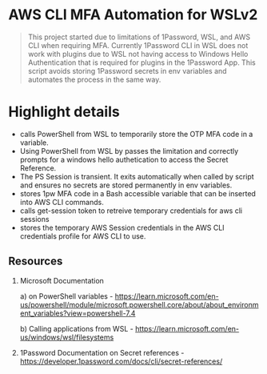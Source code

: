 # AWS CLI MFA Automation for WSLv2
> This project started due to limitations of 1Password, WSL, and AWS CLI when requiring MFA. Currently 1Password CLI in WSL does not work with plugins due to WSL not having access to Windows Hello Authentication that is required for plugins in the 1Password App.  This script avoids storing 1Password secrets in env variables and automates the process in the same way. 

# Highlight details
- calls PowerShell from WSL to temporarily store the OTP MFA code in a variable.
- Using PowerShell from WSL by passes the limitation and correctly prompts for a windows hello authetication to access the Secret Reference.
- The PS Session is transient. It exits automatically when called by script and ensures no secrets are stored permanently in env variables.
- stores 1pw MFA code in a Bash accessible variable that can be inserted into AWS CLI commands.  
- calls get-session token to retreive temporary credentials for aws cli sessions
- stores the temporary AWS Session credentials in the AWS CLI credentials profile for AWS CLI to use.


## Resources
1. Microsoft Documentation

   a) on PowerShell variables - https://learn.microsoft.com/en-us/powershell/module/microsoft.powershell.core/about/about_environment_variables?view=powershell-7.4
 
   b) Calling applications from WSL - https://learn.microsoft.com/en-us/windows/wsl/filesystems

2. 1Password Documentation on Secret references - https://developer.1password.com/docs/cli/secret-references/
 
